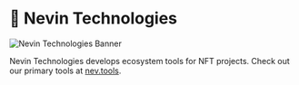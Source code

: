 # 🐼 Nevin Technologies

![Nevin Technologies Banner](https://cdn.nev.tools/branding/github-banner.png)

Nevin Technologies develops ecosystem tools for NFT projects. Check out our primary tools at [nev.tools](https://nev.tools).
